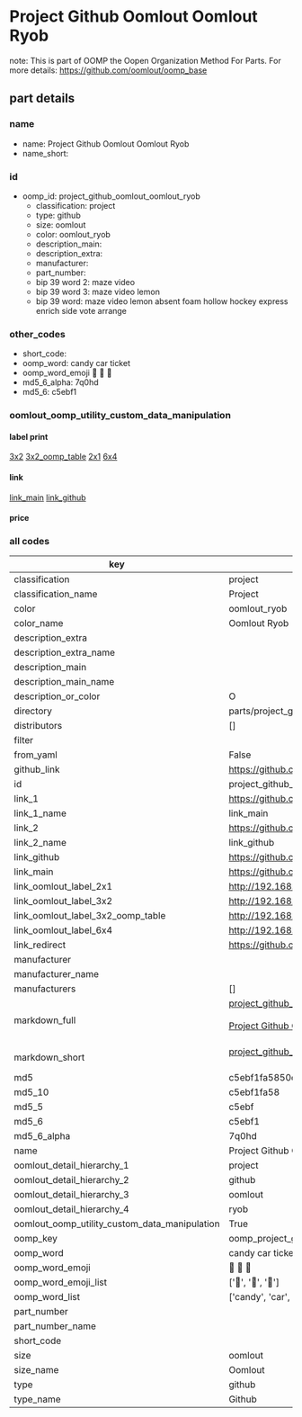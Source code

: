 # Project Github Oomlout Oomlout Ryob  

note: This is part of OOMP the Oopen Organization Method For Parts. For more details: https://github.com/oomlout/oomp_base

##  part details
  







### name
* name: Project Github Oomlout Oomlout Ryob
* name_short: 
### id
* oomp_id: project_github_oomlout_oomlout_ryob
  * classification: project
  * type: github
  * size: oomlout
  * color: oomlout_ryob
  * description_main: 
  * description_extra: 
  * manufacturer: 
  * part_number: 
  * bip 39 word 2: maze video
  * bip 39 word 3: maze video lemon
  * bip 39 word: maze video lemon absent foam hollow hockey express enrich side vote arrange

### other_codes
* short_code: 
* oomp_word: candy car ticket
* oomp_word_emoji :candy: :car: :ticket:
* md5_6_alpha: 7q0hd
* md5_6: c5ebf1






### oomlout_oomp_utility_custom_data_manipulation
#### label print
[3x2](http://192.168.1.245:1112/?label=oomp%207q0hd)
[3x2_oomp_table](http://192.168.1.108:1112/?label=oomp%207q0hd)
[2x1](http://192.168.1.242:1112/?label=oomp%207q0hd)
[6x4](http://192.168.1.55:1112/?label=oomp%207q0hd)    

#### link

[link_main](https://github.com/oomlout/oomlout_oomp_version_1_messy/tree/main/parts/project_github_oomlout_oomlout_ryob) [link_github](https://github.com/oomlout/oomlout_oomp_version_1_messy/tree/main/parts/project_github_oomlout_oomlout_ryob)                             

#### price







### all codes 
| key | value |  
| --- | --- |  
| classification | project |  
| classification_name | Project |  
| color | oomlout_ryob |  
| color_name | Oomlout Ryob |  
| description_extra |  |  
| description_extra_name |  |  
| description_main |  |  
| description_main_name |  |  
| description_or_color | O  |  
| directory | parts/project_github_oomlout_oomlout_ryob |  
| distributors | [] |  
| filter |  |  
| from_yaml | False |  
| github_link | https://github.com/oomlout/oomlout_oomp_part_src/tree/main/parts/project_github_oomlout_oomlout_ryob |  
| id | project_github_oomlout_oomlout_ryob |  
| link_1 | https://github.com/oomlout/oomlout_oomp_version_1_messy/tree/main/parts/project_github_oomlout_oomlout_ryob |  
| link_1_name | link_main |  
| link_2 | https://github.com/oomlout/oomlout_oomp_version_1_messy/tree/main/parts/project_github_oomlout_oomlout_ryob |  
| link_2_name | link_github |  
| link_github | https://github.com/oomlout/oomlout_oomp_version_1_messy/tree/main/parts/project_github_oomlout_oomlout_ryob |  
| link_main | https://github.com/oomlout/oomlout_oomp_version_1_messy/tree/main/parts/project_github_oomlout_oomlout_ryob |  
| link_oomlout_label_2x1 | http://192.168.1.242:1112/?label=oomp%207q0hd |  
| link_oomlout_label_3x2 | http://192.168.1.245:1112/?label=oomp%207q0hd |  
| link_oomlout_label_3x2_oomp_table | http://192.168.1.108:1112/?label=oomp%207q0hd |  
| link_oomlout_label_6x4 | http://192.168.1.55:1112/?label=oomp%207q0hd |  
| link_redirect | https://github.com/oomlout/oomlout_oomp_version_1_messy/tree/main/parts/project_github_oomlout_oomlout_ryob |  
| manufacturer |  |  
| manufacturer_name |  |  
| manufacturers | [] |  
| markdown_full | [project_github_oomlout_oomlout_ryob](none)<br>[](none)<br>[Project Github Oomlout Oomlout Ryob](none)<br><br> |  
| markdown_short | [project_github_oomlout_oomlout_ryob](none)<br><br> |  
| md5 | c5ebf1fa5850cd8db3ad000affbcf44c |  
| md5_10 | c5ebf1fa58 |  
| md5_5 | c5ebf |  
| md5_6 | c5ebf1 |  
| md5_6_alpha | 7q0hd |  
| name | Project Github Oomlout Oomlout Ryob |  
| oomlout_detail_hierarchy_1 | project |  
| oomlout_detail_hierarchy_2 | github |  
| oomlout_detail_hierarchy_3 | oomlout |  
| oomlout_detail_hierarchy_4 | ryob |  
| oomlout_oomp_utility_custom_data_manipulation | True |  
| oomp_key | oomp_project_github_oomlout_oomlout_ryob |  
| oomp_word | candy car ticket |  
| oomp_word_emoji | :candy: :car: :ticket: |  
| oomp_word_emoji_list | [':candy:', ':car:', ':ticket:'] |  
| oomp_word_list | ['candy', 'car', 'ticket'] |  
| part_number |  |  
| part_number_name |  |  
| short_code |  |  
| size | oomlout |  
| size_name | Oomlout |  
| type | github |  
| type_name | Github |  
